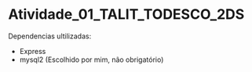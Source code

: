 # Atividade_01_TALIT_TODESCO_2DS
Dependencias ultilizadas:

 - Express
 - mysql2 (Escolhido por mim, não obrigatório)
